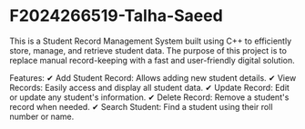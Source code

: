 # F2024266519-Talha-Saeed
This is a Student Record Management System built using C++ to efficiently store, manage, and retrieve student data. The purpose of this project is to replace manual record-keeping with a fast and user-friendly digital solution.

Features:
✔ Add Student Record: Allows adding new student details.
✔ View Records: Easily access and display all student data.
✔ Update Record: Edit or update any student's information.
✔ Delete Record: Remove a student's record when needed.
✔ Search Student: Find a student using their roll number or name.

